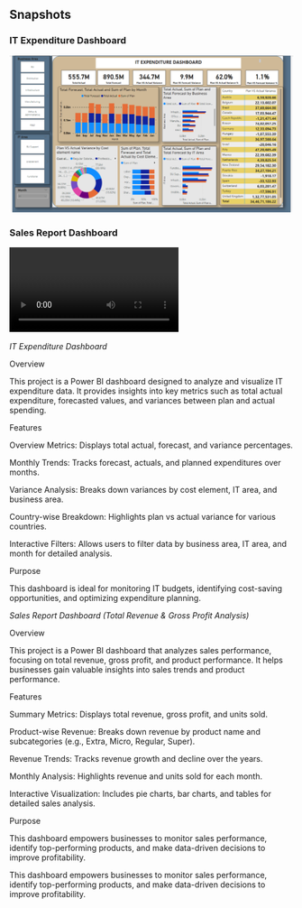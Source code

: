 ## Snapshots

### IT Expenditure Dashboard
![IT Expenditure Dashboard](./assets/IT_Expenditure_Dashboard.png)

### Sales Report Dashboard
![Sales Report Dashboard](./assets/Sales_Report_Dashboard.mp4)


*IT Expenditure Dashboard*

Overview

This project is a Power BI dashboard designed to analyze and visualize IT expenditure data. It provides insights into key metrics such as total actual expenditure, forecasted values, and variances between plan and actual spending.

Features

Overview Metrics: Displays total actual, forecast, and variance percentages.

Monthly Trends: Tracks forecast, actuals, and planned expenditures over months.

Variance Analysis: Breaks down variances by cost element, IT area, and business area.

Country-wise Breakdown: Highlights plan vs actual variance for various countries.

Interactive Filters: Allows users to filter data by business area, IT area, and month for detailed analysis.

Purpose

This dashboard is ideal for monitoring IT budgets, identifying cost-saving opportunities, and optimizing expenditure planning.


*Sales Report Dashboard (Total Revenue & Gross Profit Analysis)*

Overview

This project is a Power BI dashboard that analyzes sales performance, focusing on total revenue, gross profit, and product performance. It helps businesses gain valuable insights into sales trends and product performance.

Features

Summary Metrics: Displays total revenue, gross profit, and units sold.

Product-wise Revenue: Breaks down revenue by product name and subcategories (e.g., Extra, Micro, Regular, Super).

Revenue Trends: Tracks revenue growth and decline over the years.

Monthly Analysis: Highlights revenue and units sold for each month.

Interactive Visualization: Includes pie charts, bar charts, and tables for detailed sales analysis.

Purpose

This dashboard empowers businesses to monitor sales performance, identify top-performing products, and make data-driven decisions to improve profitability.



This dashboard empowers businesses to monitor sales performance, identify top-performing products, and make data-driven decisions to improve profitability.
